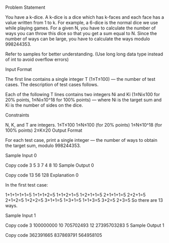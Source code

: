 Problem Statement

You have a k-dice. A k-dice is a dice which has k-faces and each face has a value written from 1 to k. For example, a 6-dice is the normal dice we use while playing games. For a given N, you have to calculate the number of ways you can throw this dice so that you get a sum equal to N. Since the number of ways can be large, you have to calculate the ways modulo 998244353.

Refer to samples for better understanding. (Use long long data type instead of int to avoid overflow errors)

Input Format

The first line contains a single integer T (1≤T≤100) — the number of test cases. The description of test cases follows.

Each of the following T lines contains two integers Ni and Ki (1≤Ni≤100 for 20% points, 1≤Ni≤10^18 for 100% points) — where Ni is the target sum and Ki is the number of sides on the dice.

Constraints

N, K, and T are integers.
1≤T≤100
1≤N≤100 (for 20% points)
1≤N≤10^18 (for 100% points)
2≤K≤20
Output Format

For each test case, print a single integer — the number of ways to obtain the target sum, modulo 998244353.

Sample Input 0

Copy code
3
5 3
7 4
8 10
Sample Output 0

Copy code
13
56
128
Explanation 0

In the first test case:

1+1+1+1+1=5
1+1+1+2=5
1+1+2+1=5
1+2+1+1=5
2+1+1+1=5
2+2+1=5
2+1+2=5
1+2+2=5
3+1+1=5
1+3+1=5
1+1+3=5
3+2=5
2+3=5
So there are 13 ways.

Sample Input 1

Copy code
3
100000000 10
705702493 12
27395703283 5
Sample Output 1

Copy code
362391665
837869791
564958105
